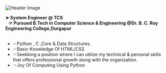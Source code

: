 ![Header Image](https://www.loveadmin.com/wp-content/uploads/2019/09/21131.jpg)


<p style="text-align: center">



</p>


<!DOCTYPE html>
<html lang="en">
<head>
    <meta charset="UTF-8">
    <meta name="viewport" content="width=device-width, initial-scale=1">

   

</head>
<body>



<div class="c1"></div>
    
 <div class="w2"> 
 <div class="c">
 <b> ➤  System Engineer @ TCS </b>
</div>    <b>&nbsp;&nbsp;&nbsp;&#9758;&nbsp;Pursued B.Tech in Computer Science  & Engineering 
        <span class="p"><a href="http://bcrec.ac.in/index.htm" class="raj" style="text-decoration:none" target="_blank">    @Dr. B. C. Roy Engineering College,Durgapur</a></span>
    </b>
 <ul class="u1">
     <br>
    <li>&#9758;Python , C ,Core & Data Structures.</li>
         <li>&#9758;Basic Knowledge Of HTML/CSS</li>

  <li>&#9758;Seekking a position where I can utilize my technical & personal   skills that offers professional growth along with the organization.</li>
     <li>&#9758;Joy Of Computing Using Python
</li>
  
</ul>                                                                                                   



</div>
</body>
</html>
